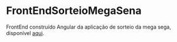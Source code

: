 # FrontEndSorteioMegaSena
FrontEnd construído Angular da aplicação de sorteio da mega sega, disponível [aqui](https://github.com/rusleysantos/ApiSorteioMegaSena).
